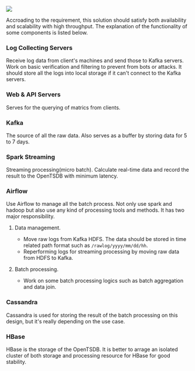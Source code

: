 ![](https://gist.github.com/morriship/4fcd598cf98c4652f30b9bfa537a0e7e/raw/faad853144f766292fe5adc843889d042ec51c2b/design-sample.jpg)

Accroading to the requirement, this solution should satisfy both availability and scalability with high throughput. The explanation of the functionality of some components is listed below.


### Log Collecting Servers

Receive log data from client's machines and send those to Kafka servers. Work on basic verification and filtering to prevent from bots or attacks. It should store all the logs into local storage if it can't connect to the Kafka servers.

### Web & API Servers

Serves for the querying of matrics from clients.

### Kafka

The source of all the raw data. Also serves as a buffer by storing data for 5 to 7 days.

### Spark Streaming

Streaming processing(micro batch). Calculate real-time data and record the result to the OpenTSDB with minimum latency.

### Airflow

Use Airflow to manage all the batch process. Not only use spark and hadoop but also use any kind of processing tools and methods. It has two major responsibility.

1. Data management.
    - Move raw logs from Kafka HDFS. The data should be stored in time related path format such as `/rawlog/yyyy/mm/dd/hh`.
    - Reperforming logs for streaming processing by moving raw data from HDFS to Kafka.

1. Batch processing.
    - Work on some batch processing logics such as batch aggregation and data join.


### Cassandra

Cassandra is used for storing the result of the batch processing on this design, but it's really depending on the use case.

### HBase

HBase is the storage of the OpenTSDB. It is better to arrage an isolated cluster of both storage and processing resource for HBase for good stability.
